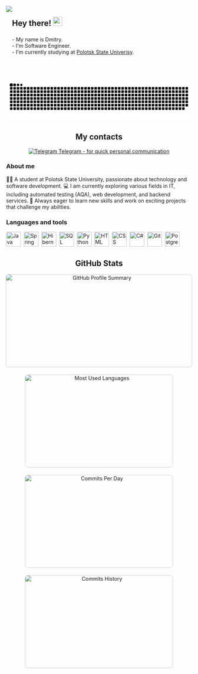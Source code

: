 <img align="left" height="200" src="https://mir-s3-cdn-cf.behance.net/project_modules/max_1200/06f21a161921919.63cd7887d0a70.gif"  />

###

<h2 align="left">Hey there! <img src="https://raw.githubusercontent.com/MartinHeinz/MartinHeinz/master/wave.gif" width="25px" height="25px" /></h2>

###

<p align="left"> - My name is Dmitry. <br> - I'm  Software Engineer. <br> - I'm currently studying at <a href=https://psu.by/en/>Polotsk State Univerisy</a>.</p>

###


###
<picture>
  <source media="(prefers-color-scheme: dark)" srcset="https://raw.githubusercontent.com/fatalcr-git/fatalcr-git/output/github-contribution-grid-snake-dark.svg">
  <source media="(prefers-color-scheme: light)" srcset="https://raw.githubusercontent.com/fatalcr-git/fatalcr-git/output/github-contribution-grid-snake.svg">
  <img alt="github contribution grid snake animation" src="https://raw.githubusercontent.com/fatalcr-git/fatalcr-git/output/github-contribution-grid-snake.svg">
</picture>

###


<div id="social-links" style="text-align: center; margin-top: 20px;">
    <h2>My contacts</h2>
    <p>
        <a href="https://t.me/Ray_Gek" target="_blank"><img
             <img src="https://img.shields.io/badge/Telegram-blue?style=for-the-badge&logo=telegram&logoColor=white" alt="Telegram"/>
            Telegram - for quick personal communication
        </a>
    </p>
</div>

### About me
👨‍🎓 A student at Polotsk State University, passionate about technology and software development. 
💻 I am currently exploring various fields in IT, including automated testing (AQA), web development, and backend services. 
🚀 Always eager to learn new skills and work on exciting projects that challenge my abilities.

### Languages and tools
<img src="https://cdn.jsdelivr.net/gh/devicons/devicon/icons/java/java-original.svg" title="Java" width="40" height="40"/>&nbsp;
<img src="https://cdn.jsdelivr.net/gh/devicons/devicon/icons/spring/spring-original.svg" title="Spring" width="40" height="40"/>&nbsp;
<img src="https://cdn.jsdelivr.net/gh/devicons/devicon/icons/hibernate/hibernate-plain.svg" title="Hibernate" width="40" height="40"/>&nbsp;
<img src="https://cdn.jsdelivr.net/gh/devicons/devicon/icons/mysql/mysql-original.svg" title="SQL" width="40" height="40"/>&nbsp;
<img src="https://cdn.jsdelivr.net/gh/devicons/devicon/icons/python/python-original.svg" title="Python" width="40" height="40"/>&nbsp;
<img src="https://cdn.jsdelivr.net/gh/devicons/devicon/icons/html5/html5-original.svg" title="HTML" width="40" height="40"/>&nbsp;
<img src="https://cdn.jsdelivr.net/gh/devicons/devicon/icons/css3/css3-original.svg" title="CSS" width="40" height="40"/>&nbsp;
<img src="https://cdn.jsdelivr.net/gh/devicons/devicon/icons/csharp/csharp-original.svg" title="C#" width="40" height="40"/>&nbsp;
<img src="https://cdn.jsdelivr.net/gh/devicons/devicon/icons/git/git-plain.svg" title="Git" width="40" height="40"/>&nbsp;
<img src="https://cdn.jsdelivr.net/gh/devicons/devicon/icons/postgresql/postgresql-original.svg" title="PostgreSQL" width="40" height="40"/>&nbsp;

<div id="more-github-stats" style="text-align: center; margin-top: 20px;">
    <h2>GitHub Stats</h2>
    <div style="display: flex; flex-wrap: wrap; justify-content: center; gap: 20px;">
        <img src="https://github-profile-summary-cards.vercel.app/api/cards/profile-details?username=DmitryAntipin151002&theme=default" alt="GitHub Profile Summary" width="800" height="250" style="border: 1px solid #ccc; border-radius: 8px; object-fit: cover;"/>
        <img src="https://github-profile-summary-cards.vercel.app/api/cards/most-commit-language?username=DmitryAntipin151002&theme=default" alt="Most Used Languages" width="400" height="250" style="border: 1px solid #ccc; border-radius: 8px; object-fit: cover;"/>
        <img src="https://github-profile-summary-cards.vercel.app/api/cards/productive-time?username=DmitryAntipin151002&theme=default" alt="Commits Per Day" width="400" height="250" style="border: 1px solid #ccc; border-radius: 8px; object-fit: cover;"/>
        <img src="https://github-profile-summary-cards.vercel.app/api/cards/stats?username=DmitryAntipin151002&theme=default" alt="Commits History" width="400" height="250" style="border: 1px solid #ccc; border-radius: 8px; object-fit: cover;"/>
    </div>
</div>
